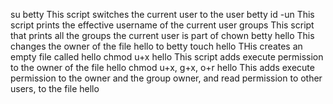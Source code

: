 su betty This script switches the current user to the user betty
id -un This script prints the effective username of the current user
groups This script that prints all the groups the current user is part of
chown betty hello This changes the owner of the file hello to betty
touch hello THis creates an empty file called hello
chmod u+x hello  This script adds execute permission to the owner of the file hello
chmod u+x, g+x, o+r hello   This adds execute permission to the owner and the group owner, and read permission to other users, to the file hello
